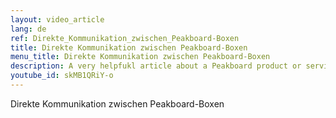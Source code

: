 ```yaml
---
layout: video_article
lang: de
ref: Direkte_Kommunikation_zwischen_Peakboard-Boxen
title: Direkte Kommunikation zwischen Peakboard-Boxen
menu_title: Direkte Kommunikation zwischen Peakboard-Boxen
description: A very helpfukl article about a Peakboard product or service
youtube_id: skMB1QRiY-o
---
```


Direkte Kommunikation zwischen Peakboard-Boxen

